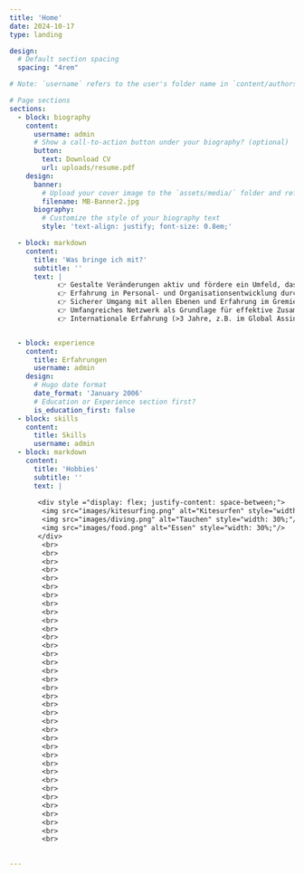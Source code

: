 ```yaml
---
title: 'Home'
date: 2024-10-17
type: landing

design:
  # Default section spacing
  spacing: "4rem"

# Note: `username` refers to the user's folder name in `content/authors/`

# Page sections
sections:
  - block: biography
    content:
      username: admin
      # Show a call-to-action button under your biography? (optional)
      button:
        text: Download CV
        url: uploads/resume.pdf
    design:
      banner:
        # Upload your cover image to the `assets/media/` folder and reference it here
        filename: MB-Banner2.jpg
      biography:
        # Customize the style of your biography text
        style: 'text-align: justify; font-size: 0.8em;'

  - block: markdown
    content:
      title: 'Was bringe ich mit?'
      subtitle: ''
      text: | 
            👉 Gestalte Veränderungen aktiv und fördere ein Umfeld, das individuelles Wachstum ermöglicht <br>
            👉 Erfahrung in Personal- und Organisationsentwicklung durch Projekte wie Winning Attitude, Expert Journey, HR/RD 2.0, Impulse/MeinBeitrag <br>
            👉 Sicherer Umgang mit allen Ebenen und Erfahrung im Gremienmanagement – sicher in Abläufen & Entscheidungen <br>
            👉 Umfangreiches Netzwerk als Grundlage für effektive Zusammenarbeit <br>
            👉 Internationale Erfahrung (>3 Jahre, z.B. im Global Assingment Management in China, …)


  - block: experience
    content:
      title: Erfahrungen
      username: admin
    design:
      # Hugo date format
      date_format: 'January 2006'
      # Education or Experience section first?
      is_education_first: false
  - block: skills
    content:
      title: Skills
      username: admin
  - block: markdown
    content:
      title: 'Hobbies'
      subtitle: ''
      text: |
      
       <div style ="display: flex; justify-content: space-between;">
        <img src="images/kitesurfing.png" alt="Kitesurfen" style="width: 30%;"/>
        <img src="images/diving.png" alt="Tauchen" style="width: 30%;"/>
        <img src="images/food.png" alt="Essen" style="width: 30%;"/>       
       </div>
        <br>
        <br>
        <br>
        <br>
        <br>
        <br>
        <br>
        <br>
        <br>
        <br>
        <br>
        <br> 
        <br>
        <br>
        <br>
        <br>
        <br>
        <br>
        <br>
        <br>
        <br>
        <br>
        <br>
        <br> 
        <br>
        <br>
        <br>
        <br>
        <br>
        <br>
        <br>
        <br>
        <br>
        <br>
        <br>
        <br> 

    
---
```



